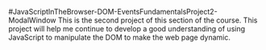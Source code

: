 #JavaScriptInTheBrowser-DOM-EventsFundamentalsProject2-ModalWindow
This is the second project of this section of the course.  This project will help me continue to develop a good understanding of using JavaScript to manipulate the DOM to make the web page dynamic.
